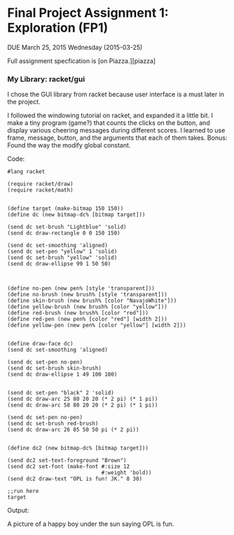 # Final Project Assignment 1: Exploration (FP1) 
DUE March 25, 2015 Wednesday (2015-03-25)

Full assignment specfication is [on Piazza.][piazza]

### My Library: racket/gui

I chose the GUI library from racket because user interface is a must later in the project. 

I followed the windowing tutorial on racket, and expanded it a little bit. I make a tiny program (game?) that counts the clicks on the button, and display various cheering messages during different scores. 
I learned to use frame, message, button, and the arguments that each of them takes. 
Bonus: Found the way the modify global constant.

Code:
```
#lang racket

(require racket/draw)
(require racket/math)


(define target (make-bitmap 150 150))
(define dc (new bitmap-dc% [bitmap target]))

(send dc set-brush "Lightblue" 'solid)
(send dc draw-rectangle 0 0 150 150)

(send dc set-smoothing 'aligned)
(send dc set-pen "yellow" 1 'solid)
(send dc set-brush "yellow" 'solid)
(send dc draw-ellipse 99 1 50 50)



(define no-pen (new pen% [style 'transparent]))
(define no-brush (new brush% [style 'transparent]))
(define skin-brush (new brush% [color "NavajoWhite"]))
(define yellow-brush (new brush% [color "yellow"]))
(define red-brush (new brush% [color "red"]))
(define red-pen (new pen% [color "red"] [width 2]))
(define yellow-pen (new pen% [color "yellow"] [width 2]))


(define draw-face dc)
(send dc set-smoothing 'aligned)

(send dc set-pen no-pen)
(send dc set-brush skin-brush)
(send dc draw-ellipse 1 49 100 100)


(send dc set-pen "black" 2 'solid)
(send dc draw-arc 25 80 20 20 (* 2 pi) (* 1 pi))
(send dc draw-arc 58 80 20 20 (* 2 pi) (* 1 pi))

(send dc set-pen no-pen)
(send dc set-brush red-brush)
(send dc draw-arc 26 85 50 50 pi (* 2 pi))


(define dc2 (new bitmap-dc% [bitmap target]))

(send dc2 set-text-foreground "Brown")
(send dc2 set-font (make-font #:size 12 
                              #:weight 'bold))
(send dc2 draw-text "OPL is fun! JK." 8 30)

;;run here
target
```

Output:

A picture of a happy boy under the sun saying OPL is fun.
